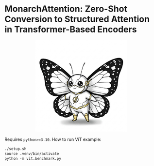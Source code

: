 # MonarchAttention: Zero-Shot Conversion to Structured Attention in Transformer-Based Encoders
<p align="center">
  <img width="60%" src="flash_monarch.jpg">
</p>

Requires `python>=3.10`. How to run ViT example:

```
./setup.sh
source .venv/bin/activate
python -m vit.benchmark.py
```
